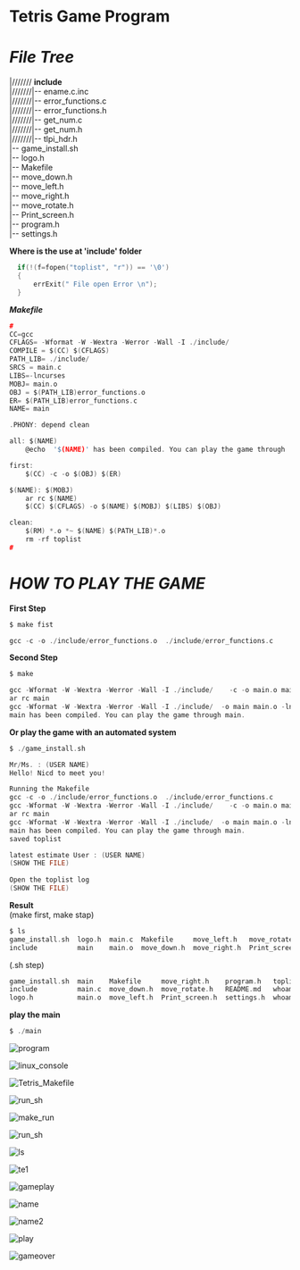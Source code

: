 # **Tetris Game Program**  

***File Tree***  
===============  

|/////// **include**  
|///////|-- ename.c.inc  
|///////|-- error_functions.c  
|///////|-- error_functions.h  
|///////|-- get_num.c  
|///////|-- get_num.h  
|///////|-- tlpi_hdr.h  
|-- game_install.sh   
|-- logo.h  
|-- Makefile  
|-- move_down.h  
|-- move_left.h  
|-- move_right.h  
|-- move_rotate.h  
|-- Print_screen.h  
|-- program.h  
|-- settings.h  

**Where is the use at 'include' folder**  

```c
  if(!(f=fopen("toplist", "r")) == '\0')
  {
	  errExit(" File open Error \n");
  }  
```  

***Makefile***  
  
```c
#
CC=gcc
CFLAGS= -Wformat -W -Wextra -Werror -Wall -I ./include/ 
COMPILE = $(CC) $(CFLAGS)
PATH_LIB= ./include/
SRCS = main.c
LIBS=-lncurses
MOBJ= main.o
OBJ = $(PATH_LIB)error_functions.o 
ER= $(PATH_LIB)error_functions.c
NAME= main

.PHONY: depend clean

all: $(NAME)
	@echo  '$(NAME)' has been compiled. You can play the game through '$(NAME)'. 

first: 
	$(CC) -c -o $(OBJ) $(ER)

$(NAME): $(MOBJ)
	ar rc $(NAME) 
	$(CC) $(CFLAGS) -o $(NAME) $(MOBJ) $(LIBS) $(OBJ)

clean:
	$(RM) *.o *~ $(NAME) $(PATH_LIB)*.o
	rm -rf toplist
#
```  

***HOW TO PLAY THE GAME***  
===============  

**First Step**  


```c
$ make fist
```  

```c
gcc -c -o ./include/error_functions.o  ./include/error_functions.c
```  


**Second Step**

```c
$ make
```  

```c
gcc -Wformat -W -Wextra -Werror -Wall -I ./include/    -c -o main.o main.c
ar rc main 
gcc -Wformat -W -Wextra -Werror -Wall -I ./include/  -o main main.o -lncurses ./include/error_functions.o 
main has been compiled. You can play the game through main.
```  

**Or play the game with an automated system**  

```c
$ ./game_install.sh
```  

```c
Mr/Ms. : (USER NAME)
Hello! Nicd to meet you!

Running the Makefile
gcc -c -o ./include/error_functions.o  ./include/error_functions.c
gcc -Wformat -W -Wextra -Werror -Wall -I ./include/    -c -o main.o main.c
ar rc main 
gcc -Wformat -W -Wextra -Werror -Wall -I ./include/  -o main main.o -lncurses ./include/error_functions.o
main has been compiled. You can play the game through main.
saved toplist

latest estimate User : (USER NAME)
(SHOW THE FILE)
 
Open the toplist log
(SHOW THE FILE)
```  

  
**Result**    
(make first, make stap)  
```c
$ ls
game_install.sh  logo.h  main.c  Makefile     move_left.h   move_rotate.h   program.h  settings.h
include          main    main.o  move_down.h  move_right.h  Print_screen.h  README.md  toplist
```  
(.sh step)  
```c
game_install.sh  main    Makefile     move_right.h    program.h   toplist_saevd.text
include          main.c  move_down.h  move_rotate.h   README.md   whoami_saved.text
logo.h           main.o  move_left.h  Print_screen.h  settings.h  whoami.text
```  

**play the main** 
  
```c
$ ./main
```  
![program](https://user-images.githubusercontent.com/75885992/125165420-53a32480-e186-11eb-8c6f-593e9b64cd1f.png)  


![linux_console](https://user-images.githubusercontent.com/75885992/125164581-8f3bef80-e182-11eb-8fb4-4e58d1fead8c.png)  

![Tetris_Makefile](https://user-images.githubusercontent.com/75885992/125164061-ceb50c80-e17f-11eb-92d3-c21a53c136a7.png)  

![run_sh](https://user-images.githubusercontent.com/75885992/125164438-bcd46900-e181-11eb-9fb9-a9691929e282.png)  

![make_run](https://user-images.githubusercontent.com/75885992/125164127-323f3a00-e180-11eb-8028-6f603e2ef575.png)  

![run_sh](https://user-images.githubusercontent.com/75885992/125164130-38351b00-e180-11eb-9657-2b40f36035c3.png)  

![ls](https://user-images.githubusercontent.com/75885992/125164168-6a467d00-e180-11eb-8f20-97a922662c0d.png)  

![te1](https://user-images.githubusercontent.com/75885992/125160450-70caf980-e16c-11eb-87ce-5a5246e0e67e.png)  

![gameplay](https://user-images.githubusercontent.com/75885992/125160434-5e50c000-e16c-11eb-959b-500337b16245.png)  

![name](https://user-images.githubusercontent.com/75885992/125160452-745e8080-e16c-11eb-9a52-659fe1159449.png)  

![name2](https://user-images.githubusercontent.com/75885992/125160454-758fad80-e16c-11eb-9b4b-9ab9af841e15.png)  

![play](https://user-images.githubusercontent.com/75885992/125160457-7a546180-e16c-11eb-84b2-f4874b8295ad.png)  

![gameover](https://user-images.githubusercontent.com/75885992/125160558-272ede80-e16d-11eb-86a0-81806845b2f5.png)  


